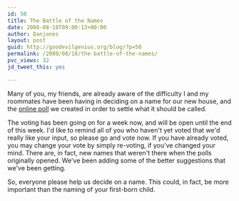 ```yaml
---
id: 50
title: The Battle of the Names
date: 2008-08-18T09:00:13+00:00
author: Danjones
layout: post
guid: http://goodevilgenius.org/blog/?p=50
permalink: /2008/08/18/the-battle-of-the-names/
pvc_views: 32
jd_tweet_this: yes

---
```

Many of you, my friends, are already aware of the difficulty I and my roommates have been having in deciding on a name for our new house, and the [online poll](http://goodevilgenius.org/poll/) we created in order to settle what it should be called.

The voting has been going on for a week now, and will be open until the end of this week. I'd like to remind all of you who haven't yet voted that we'd really like your input, so please go and vote now. If you have already voted, you may change your vote by simply re-voting, if you've changed your mind. There are, in fact, new names that weren't there when the polls originally opened. We've been adding some of the better suggestions that we've been getting.

So, everyone please help us decide on a name. This could, in fact, be more important than the naming of your first-born child.
